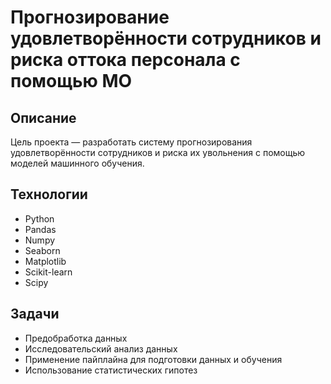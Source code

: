 # Прогнозирование удовлетворённости сотрудников и риска оттока персонала с помощью МО

## Описание
Цель проекта — разработать систему прогнозирования удовлетворённости сотрудников 
и риска их увольнения с помощью моделей машинного обучения.

## Технологии
- Python
- Pandas
- Numpy
- Seaborn
- Matplotlib
- Scikit-learn
- Scipy

## Задачи
- Предобработка данных
- Исследовательский анализ данных
- Применение пайплайна для подготовки данных и обучения
- Использование статистических гипотез
  
